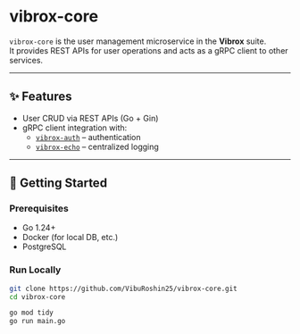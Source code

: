 # vibrox-core

`vibrox-core` is the user management microservice in the **Vibrox** suite.  
It provides REST APIs for user operations and acts as a gRPC client to other services.

---

## ✨ Features

- User CRUD via REST APIs (Go + Gin)
- gRPC client integration with:
  - [`vibrox-auth`](https://github.com/VibuRoshin25/vibrox-auth) – authentication
  - [`vibrox-echo`](https://github.com/VibuRoshin25/vibrox-echo) – centralized logging

---

## 🚀 Getting Started

### Prerequisites

- Go 1.24+
- Docker (for local DB, etc.)
- PostgreSQL

### Run Locally

```bash
git clone https://github.com/VibuRoshin25/vibrox-core.git
cd vibrox-core

go mod tidy
go run main.go
```
